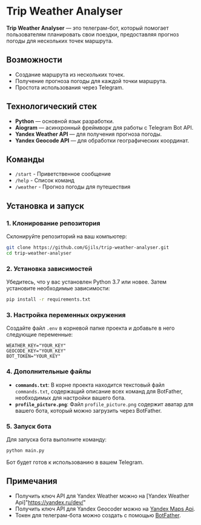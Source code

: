 # Trip Weather Analyser

**Trip Weather Analyser** — это телеграм-бот, который помогает пользователям планировать свои поездки, предоставляя прогноз погоды для нескольких точек маршрута. 

## Возможности
- Создание маршрута из нескольких точек.
- Получение прогноза погоды для каждой точки маршрута.
- Простота использования через Telegram.

## Технологический стек
- **Python** — основной язык разработки.
- **Aiogram** — асинхронный фреймворк для работы с Telegram Bot API.
- **Yandex Weather API** — для получения прогноза погоды.
- **Yandex Geocode API** — для обработки географических координат.

## Команды
- `/start` - Приветственное сообщение
- `/help` - Список команд
- `/weather` - Прогноз погоды для путешествия

## Установка и запуск

### 1. Клонирование репозитория
Склонируйте репозиторий на ваш компьютер:
```bash
git clone https://github.com/Gjils/trip-weather-analyser.git
cd trip-weather-analyser
```

### 2. Установка зависимостей
Убедитесь, что у вас установлен Python 3.7 или новее. Затем установите необходимые зависимости:
```bash
pip install -r requirements.txt
```

### 3. Настройка переменных окружения
Создайте файл `.env` в корневой папке проекта и добавьте в него следующие переменные:
```
WEATHER_KEY="YOUR_KEY"
GEOCODE_KEY="YOUR_KEY"
BOT_TOKEN="YOUR_KEY"
```

### 4. Дополнительные файлы
- **`commands.txt`**: В корне проекта находится текстовый файл `commands.txt`, содержащий описание всех команд для BotFather, необходимых для настройки вашего бота.
- **`profile_picture.png`**: Файл `profile_picture.png` содержит аватар для вашего бота, который можно загрузить через BotFather.

### 5. Запуск бота
Для запуска бота выполните команду:
```bash
python main.py
```

Бот будет готов к использованию в вашем Telegram.

## Примечания
- Получить ключ API для Yandex Weather можно на [Yandex Weather Api]"https://yandex.ru/dev/"
- Получить ключ API для Yandex Geocoder можно на [Yandex Maps Api](https://yandex.ru/maps-api/products).
- Токен для телеграм-бота можно создать с помощью [BotFather](https://core.telegram.org/bots).